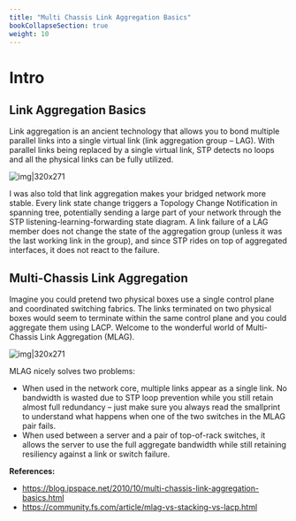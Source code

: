 ```yaml
---
title: "Multi Chassis Link Aggregation Basics"
bookCollapseSection: true
weight: 10
---
```


# Intro
## Link Aggregation Basics

Link aggregation is an ancient technology that allows you to bond multiple parallel links into a single virtual link (link aggregation group – LAG). With parallel links being replaced by a single virtual link, STP detects no loops and all the physical links can be fully utilized.

![img|320x271](https://prasenjitmanna.com/tech-book/diagrams/s200-LAG_Basic.png)

I was also told that link aggregation makes your bridged network more stable. Every link state change triggers a Topology Change Notification in spanning tree, potentially sending a large part of your network through the STP listening-learning-forwarding state diagram. A link failure of a LAG member does not change the state of the aggregation group (unless it was the last working link in the group), and since STP rides on top of aggregated interfaces, it does not react to the failure.

## Multi-Chassis Link Aggregation
Imagine you could pretend two physical boxes use a single control plane and coordinated switching fabrics. The links terminated on two physical boxes would seem to terminate within the same control plane and you could aggregate them using LACP. Welcome to the wonderful world of Multi-Chassis Link Aggregation (MLAG).

![img|320x271](https://prasenjitmanna.com/tech-book/diagrams/s200-MCLA.png)

MLAG nicely solves two problems:

* When used in the network core, multiple links appear as a single link. No bandwidth is wasted due to STP loop prevention while you still retain almost full redundancy – just make sure you always read the smallprint to understand what happens when one of the two switches in the MLAG pair fails.
* When used between a server and a pair of top-of-rack switches, it allows the server to use the full aggregate bandwidth while still retaining resiliency against a link or switch failure.

**References:**
* https://blog.ipspace.net/2010/10/multi-chassis-link-aggregation-basics.html
* https://community.fs.com/article/mlag-vs-stacking-vs-lacp.html
